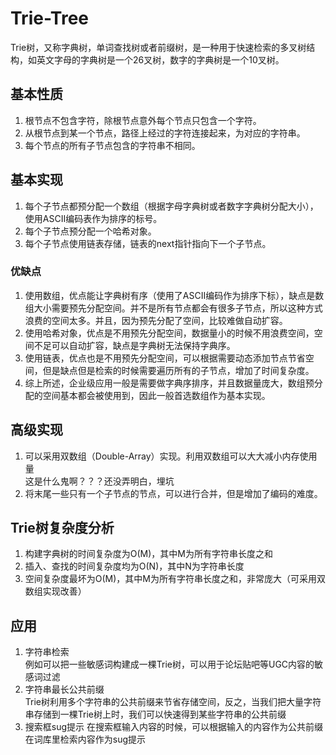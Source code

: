# Trie-Tree
Trie树，又称字典树，单词查找树或者前缀树，是一种用于快速检索的多叉树结构，如英文字母的字典树是一个26叉树，数字的字典树是一个10叉树。

## 基本性质
1. 根节点不包含字符，除根节点意外每个节点只包含一个字符。
2. 从根节点到某一个节点，路径上经过的字符连接起来，为对应的字符串。
3. 每个节点的所有子节点包含的字符串不相同。

## 基本实现
1. 每个子节点都预分配一个数组（根据字母字典树或者数字字典树分配大小），使用ASCII编码表作为排序的标号。  
2. 每个子节点预分配一个哈希对象。  
3. 每个子节点使用链表存储，链表的next指针指向下一个子节点。

### 优缺点
1. 使用数组，优点能让字典树有序（使用了ASCII编码作为排序下标），缺点是数组大小需要预先分配空间。并不是所有节点都会有很多子节点，所以这种方式浪费的空间太多。并且，因为预先分配了空间，比较难做自动扩容。    
2. 使用哈希对象，优点是不用预先分配空间，数据量小的时候不用浪费空间，空间不足可以自动扩容，缺点是字典树无法保持字典序。  
3. 使用链表，优点也是不用预先分配空间，可以根据需要动态添加节点节省空间，但是缺点但是检索的时候需要遍历所有的子节点，增加了时间复杂度。  
4. 综上所述，企业级应用一般是需要做字典序排序，并且数据量庞大，数组预分配的空间基本都会被使用到，因此一般首选数组作为基本实现。  

## 高级实现
1. 可以采用双数组（Double-Array）实现。利用双数组可以大大减小内存使用量  
这是什么鬼啊？？？还没弄明白，埋坑
2. 将末尾一些只有一个子节点的节点，可以进行合并，但是增加了编码的难度。

## Trie树复杂度分析
1. 构建字典树的时间复杂度为O(M)，其中M为所有字符串长度之和  
2. 插入、查找的时间复杂度均为O(N)，其中N为字符串长度
3. 空间复杂度最坏为O(M)，其中M为所有字符串长度之和，非常庞大（可采用双数组实现改善）  

## 应用
1. 字符串检索  
例如可以把一些敏感词构建成一棵Trie树，可以用于论坛贴吧等UGC内容的敏感词过滤
2. 字符串最长公共前缀  
Trie树利用多个字符串的公共前缀来节省存储空间，反之，当我们把大量字符串存储到一棵Trie树上时，我们可以快速得到某些字符串的公共前缀
3. 搜索框sug提示
在搜索框输入内容的时候，可以根据输入的内容作为公共前缀在词库里检索内容作为sug提示
